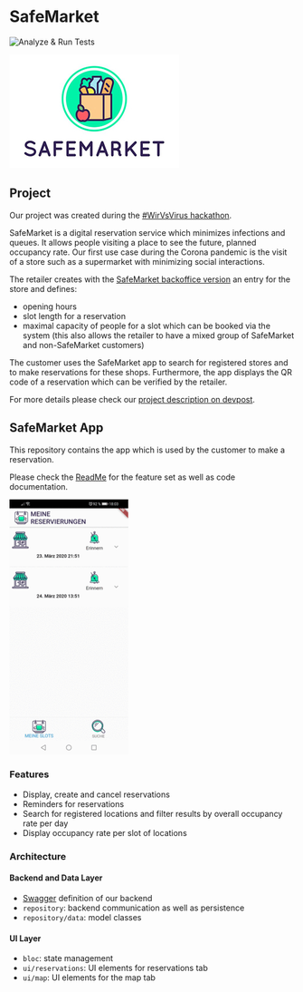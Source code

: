 # SafeMarket

![Analyze & Run Tests](https://github.com/SafeMarket-WirVsVirus/frontend-enduser/workflows/Analyze%20&%20Run%20Tests/badge.svg?branch=master)

![Logo](documentation/safemarket_logo.jpg)

## Project
Our project was created during the [#WirVsVirus hackathon](https://wirvsvirushackathon.devpost.com).

SafeMarket is a digital reservation service which minimizes infections and queues. It allows people visiting a place to see the future, planned occupancy rate. Our first use case during the Corona pandemic is the visit of a store such as a supermarket with minimizing social interactions.

The retailer creates with the [SafeMarket backoffice version](https://github.com/SafeMarket-WirVsVirus/frontend-backoffice) an entry for the store and defines:
  - opening hours
  - slot length for a reservation
  - maximal capacity of people for a slot which can be booked via the system (this also allows the retailer to have a mixed group of SafeMarket and non-SafeMarket customers)

The customer uses the SafeMarket app to search for registered stores and to make reservations for these shops.
Furthermore, the app displays the QR code of a reservation which can be verified by the retailer.

For more details please check our [project description on devpost](https://devpost.com/software/17_supermarkt_status_reservation_system).

## SafeMarket App

This repository contains the app which is used by the customer to make a reservation.

Please check the [ReadMe](reservation_system_customer/README.md) for the feature set as well as code documentation.

![Demo](documentation/20200322_demo.gif)

### Features
- Display, create and cancel reservations
- Reminders for reservations
- Search for registered locations and filter results by overall occupancy rate per day
- Display occupancy rate per slot of locations

### Architecture

#### Backend and Data Layer

- [Swagger](https://wirvsvirusretail.azurewebsites.net/swagger/ui/index.html) definition of our backend
- `repository`: backend communication as well as persistence
- `repository/data`: model classes

#### UI Layer
- `bloc`: state management
- `ui/reservations`: UI elements for reservations tab
- `ui/map`: UI elements for the map tab



